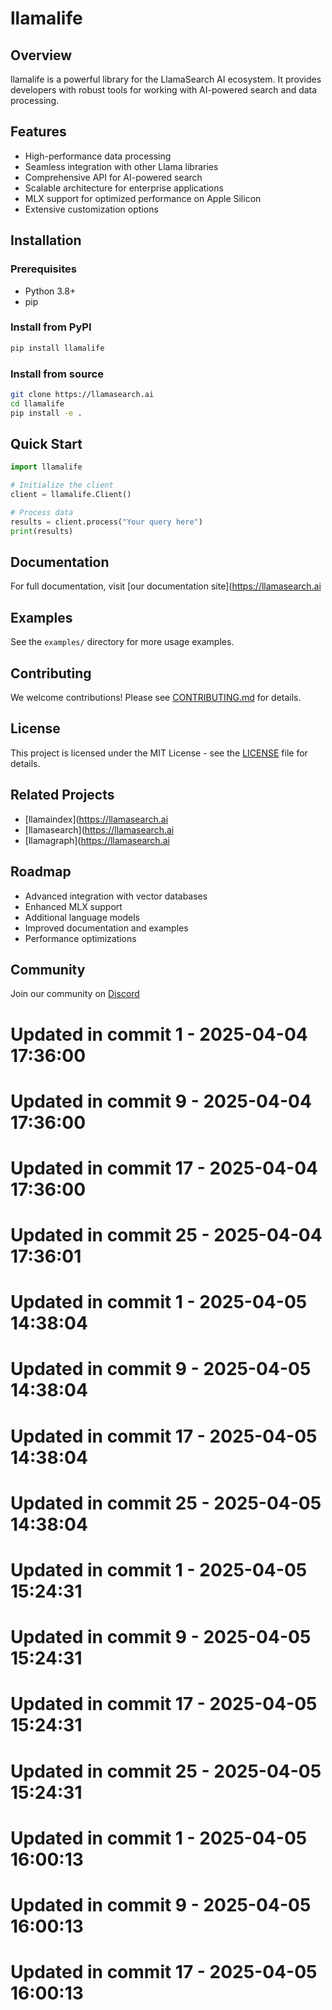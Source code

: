 # llamalife

## Overview
llamalife is a powerful library for the LlamaSearch AI ecosystem. It provides developers with robust tools for working with AI-powered search and data processing.

## Features
- High-performance data processing
- Seamless integration with other Llama libraries
- Comprehensive API for AI-powered search
- Scalable architecture for enterprise applications
- MLX support for optimized performance on Apple Silicon
- Extensive customization options

## Installation

### Prerequisites
- Python 3.8+
- pip

### Install from PyPI
```bash
pip install llamalife
```

### Install from source
```bash
git clone https://llamasearch.ai
cd llamalife
pip install -e .
```

## Quick Start
```python
import llamalife

# Initialize the client
client = llamalife.Client()

# Process data
results = client.process("Your query here")
print(results)
```

## Documentation
For full documentation, visit [our documentation site](https://llamasearch.ai

## Examples
See the `examples/` directory for more usage examples.

## Contributing
We welcome contributions! Please see [CONTRIBUTING.md](CONTRIBUTING.md) for details.

## License
This project is licensed under the MIT License - see the [LICENSE](LICENSE) file for details.

## Related Projects
- [llamaindex](https://llamasearch.ai
- [llamasearch](https://llamasearch.ai
- [llamagraph](https://llamasearch.ai

## Roadmap
- Advanced integration with vector databases
- Enhanced MLX support
- Additional language models
- Improved documentation and examples
- Performance optimizations

## Community
Join our community on [Discord](https://discord.gg/llamasearch)

# Updated in commit 1 - 2025-04-04 17:36:00

# Updated in commit 9 - 2025-04-04 17:36:00

# Updated in commit 17 - 2025-04-04 17:36:00

# Updated in commit 25 - 2025-04-04 17:36:01

# Updated in commit 1 - 2025-04-05 14:38:04

# Updated in commit 9 - 2025-04-05 14:38:04

# Updated in commit 17 - 2025-04-05 14:38:04

# Updated in commit 25 - 2025-04-05 14:38:04

# Updated in commit 1 - 2025-04-05 15:24:31

# Updated in commit 9 - 2025-04-05 15:24:31

# Updated in commit 17 - 2025-04-05 15:24:31

# Updated in commit 25 - 2025-04-05 15:24:31

# Updated in commit 1 - 2025-04-05 16:00:13

# Updated in commit 9 - 2025-04-05 16:00:13

# Updated in commit 17 - 2025-04-05 16:00:13
